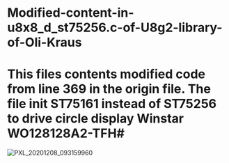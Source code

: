 # Modified-content-in-u8x8_d_st75256.c-of-U8g2-library-of-Oli-Kraus

# This files contents modified code from line 369 in the origin file. The file init ST75161 instead of ST75256 to drive circle display Winstar WO128128A2-TFH#

![PXL_20201208_093159960](https://user-images.githubusercontent.com/32862272/101741025-da493380-3ac9-11eb-83bd-3c4554b17005.jpg)



